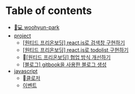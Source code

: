 # Table of contents

* [👨💻 woohyun-park](README.md)
* [project](project/README.md)
  * [\[원티드 프리온보딩\] react.js로 검색창 구현하기](project/react.js.md)
  * [\[원티드 프리온보딩\] react.js로 todolist 구현하기](project/react.js-todolist.md)
  * [\[원티드 프리온보딩\] 협업 방식 개선하기](project/undefined.md)
  * [\[블로그\] gitbook을 사용한 블로그 생성](project/gitbook-\_-\_-\_.md)
* [javascript](javascript/README.md)
  * [클로저](javascript/undefined.md)
  * [이벤트](javascript/undefined-1.md)
